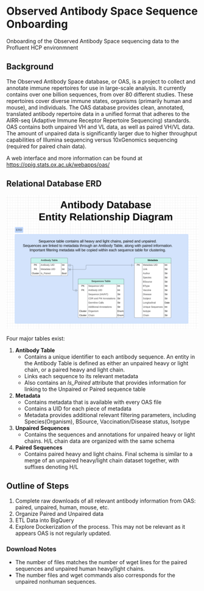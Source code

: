# Observed Antibody Space Sequence Onboarding

Onboarding of the Observed Antibody Space sequencing data to the Profluent HCP environmnent

## Background

The Observed Antibody Space database, or OAS, is a project to collect and annotate immune repertoires for use in large-scale analysis. It currently contains over one billion sequences, from over 80 different studies. These repertoires cover diverse immune states, organisms (primarily human and mouse), and individuals. The OAS database provides clean, annotated, translated antibody repertoire data in a unified format that adheres to the AIRR-seq (Adaptive Immune Receptor Repertoire Sequencing) standards. OAS contains both unpaired VH and VL data, as well as paired VH/VL data. The amount of unpaired data is significantly larger due to higher throughput capabilities of Illumina sequencing versus 10xGenomics sequencing (required for paired chain data). 

A web interface and more information can be found at https://opig.stats.ox.ac.uk/webapps/oas/

## Relational Database ERD

![Antibody ERD](./antibody_erd.png)

Four major tables exist:

1. **Antibody Table**
   - Contains a unique identifier to each antibody sequence. An entity in the Antibody Table is defined as either an unpaired heavy or light chain, or a paired heavy and light chain.
   - Links each sequence to its relevant metadata
   - Also contains an *Is_Paired* attribute that provides information for linking to the Unpaired or Paired sequence table
2. **Metadata**
   - Contains metadata that is available with every OAS file
   - Contains a UID for each piece of metadata
   - Metadata provides additional relevant filtering parameters, including Species(Organism), BSource, Vaccination/Disease status, Isotype
3. **Unpaired Sequences**
   - Contains the sequences and annotations for unpaired heavy or light chains. H/L chain data are organized with the same schema
4. **Paired Sequences**
   - Contains paired heavy and light chains. Final schema is similar to a merge of an unpaired heavy/light chain dataset together, with suffixes denoting H/L

## Outline of Steps

1. Complete raw downloads of all relevant antibody information from OAS: paired, unpaired, human, mouse, etc.
2. Organize Paired and Unpaired data
3. ETL Data into BigQuery
4. Explore Dockerization of the process. This may not be relevant as it appears OAS is not regularly updated.

### Download Notes
- The number of files matches the number of wget lines for the paired sequences and unpaired human heavy/light chains. 
- The number files and wget commands also corresponds for the unpaired nonhuman sequences.
